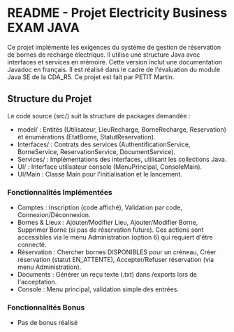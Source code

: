 # README - Projet Electricity Business EXAM JAVA

Ce projet implémente les exigences du système de gestion de réservation de bornes de recharge électrique. Il utilise une structure Java avec interfaces et services en mémoire. Cette version inclut une documentation Javadoc en français.
Il est réalisé dans le cadre de l'évaluation du module Java SE de la CDA_R5.
Ce projet est fait par PETIT Martin.

## Structure du Projet

Le code source (src/) suit la structure de packages demandée :

+ model/ : Entités (Utilisateur, LieuRecharge, BorneRecharge, Reservation) et énumérations (EtatBorne, StatutReservation).
+ Interfaces/ : Contrats des services (AuthentificationService, BorneService, ReservationService, DocumentService).
+ Services/ : Implémentations des interfaces, utilisant les collections Java.
+ UI/ : Interface utilisateur console (MenuPrincipal, ConsoleMain).
+ UI/Main : Classe Main pour l'initialisation et le lancement.
  
### Fonctionnalités Implémentées

+ Comptes : Inscription (code affiché), Validation par code, Connexion/Déconnexion.
+ Bornes & Lieux : Ajouter/Modifier Lieu, Ajouter/Modifier Borne, Supprimer Borne (si pas de réservation future). Ces actions sont accessibles via le menu Administration (option 6) qui requiert d'être connecté.
+ Réservation : Chercher bornes DISPONIBLES pour un créneau, Créer réservation (statut EN_ATTENTE), Accepter/Refuser réservation (via menu Administration).
+ Documents : Générer un reçu texte (.txt) dans /exports lors de l'acceptation.
+ Console : Menu principal, validation simple des entrées.
  
### Fonctionnalités Bonus

+ Pas de bonus réalisé
